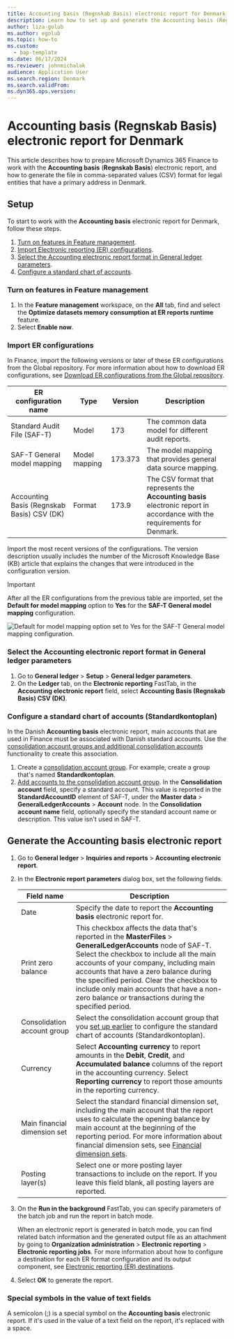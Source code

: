```yaml
---
title: Accounting basis (Regnskab Basis) electronic report for Denmark
description: Learn how to set up and generate the Accounting basis (Regnskab Basis) electronic report for legal entities that have a primary address in Denmark.
author: liza-golub
ms.author: egolub
ms.topic: how-to
ms.custom: 
  - bap-template
ms.date: 06/17/2024
ms.reviewer: johnmichalak
audience: Application User
ms.search.region: Denmark
ms.search.validFrom: 
ms.dyn365.ops.version: 
---
```


# Accounting basis (Regnskab Basis) electronic report for Denmark

This article describes how to prepare Microsoft Dynamics 365 Finance to work with the **Accounting basis** (**Regnskab Basis**) electronic report, and how to generate the file in comma-separated values (CSV) format for legal entities that have a primary address in Denmark.

## Setup

To start to work with the **Accounting basis** electronic report for Denmark, follow these steps.

1. [Turn on features in Feature management](#features).
2. [Import Electronic reporting (ER) configurations](#import).
3. [Select the Accounting electronic report format in General ledger parameters](#satt).
4. [Configure a standard chart of accounts](#coa).

### <a name="features"></a>Turn on features in Feature management

1. In the **Feature management** workspace, on the **All** tab, find and select the **Optimize datasets memory consumption at ER reports runtime** feature.
2. Select **Enable now**.

### <a name="import"></a>Import ER configurations

In Finance, import the following versions or later of these ER configurations from the Global repository. For more information about how to download ER configurations, see [Download ER configurations from the Global repository](../../../fin-ops-core/dev-itpro/analytics/er-download-configurations-global-repo.md).

| ER configuration name | Type | Version | Description |
|-----------------------|------|---------|-------------|
| Standard Audit File (SAF-T) | Model | 173 | The common data model for different audit reports. |
| SAF-T General model mapping | Model mapping | 173.373 | The model mapping that provides general data source mapping. |
| Accounting Basis (Regnskab Basis) CSV (DK) | Format | 173.9 | The CSV format that represents the **Accounting basis** electronic report in accordance with the requirements for Denmark. |

Import the most recent versions of the configurations. The version description usually includes the number of the Microsoft Knowledge Base (KB) article that explains the changes that were introduced in the configuration version.

> [!IMPORTANT]
> After all the ER configurations from the previous table are imported, set the **Default for model mapping** option to **Yes** for the **SAF-T General model mapping** configuration.
>
> ![Default for model mapping option set to Yes for the SAF-T General model mapping configuration.](../media/dk-saf-t-default-model-mapping.png)

### <a name="satt"></a>Select the Accounting electronic report format in General ledger parameters

1. Go to **General ledger** \> **Setup** \> **General ledger parameters**.
2. On the **Ledger** tab, on the **Electronic reporting** FastTab, in the **Accounting electronic report** field, select **Accounting Basis (Regnskab Basis) CSV (DK)**.

### <a name="coa"></a>Configure a standard chart of accounts (Standardkontoplan)

In the Danish **Accounting basis** electronic report, main accounts that are used in Finance must be associated with Danish standard accounts. Use the [consolidation account groups and additional consolidation accounts](../../budgeting/consolidation-account-groups-consolidation-accounts.md) functionality to create this association.

1. Create a [consolidation account group](../../general-ledger/tasks/create-consolidation-groups.md#create-a-consolidation-account-group). For example, create a group that's named **Standardkontoplan**.
2. [Add accounts to the consolidation account group](../../general-ledger/tasks/create-consolidation-groups.md#add-accounts-to-consolidation-account-group). In the **Consolidation account** field, specify a standard account. This value is reported in the **StandardAccountID** element of SAF-T, under the **Master data** \> **GeneralLedgerAccounts** \> **Account** node. In the **Consolidation account name** field, optionally specify the standard account name or description. This value isn't used in SAF-T.

## Generate the Accounting basis electronic report

1. Go to **General ledger** \> **Inquiries and reports** \> **Accounting electronic report**.
2. In the **Electronic report parameters** dialog box, set the following fields.

    | Field name | Description |
    |------------|-------------|
    | Date | Specify the date to report the **Accounting basis** electronic report for. |
    | Print zero balance | This checkbox affects the data that's reported in the **MasterFiles** \> **GeneralLedgerAccounts** node of SAF-T. Select the checkbox to include all the main accounts of your company, including main accounts that have a zero balance during the specified period. Clear the checkbox to include only main accounts that have a non-zero balance or transactions during the specified period. |
    | Consolidation account group | Select the consolidation account group that you [set up earlier](#coa) to configure the standard chart of accounts (Standardkontoplan). |
    | Currency | Select **Accounting currency** to report amounts in the **Debit**, **Credit**, and **Accumulated balance** columns of the report in the accounting currency. Select **Reporting currency** to report those amounts in the reporting currency. |
    | Main financial dimension set | Select the standard financial dimension set, including the main account that the report uses to calculate the opening balance by main account at the beginning of the reporting period. For more information about financial dimension sets, see [Financial dimension sets](../../general-ledger/financial-dimension-sets.md). |
    | Posting layer(s) | Select one or more posting layer transactions to include on the report. If you leave this field blank, all posting layers are reported. |

3. On the **Run in the background** FastTab, you can specify parameters of the batch job and run the report in batch mode.

    When an electronic report is generated in batch mode, you can find related batch information and the generated output file as an attachment by going to **Organization administration** \> **Electronic reporting** \> **Electronic reporting jobs**. For more information about how to configure a destination for each ER format configuration and its output component, see [Electronic reporting (ER) destinations](../../../fin-ops-core/dev-itpro/analytics/electronic-reporting-destinations.md).

4. Select **OK** to generate the report.

### Special symbols in the value of text fields

A semicolon (;) is a special symbol on the **Accounting basis** electronic report. If it's used in the value of a text field on the report, it's replaced with a space.
